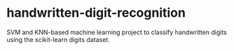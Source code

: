 # handwritten-digit-recognition
SVM and KNN-based machine learning project to classify handwritten digits using the scikit-learn digits dataset.
